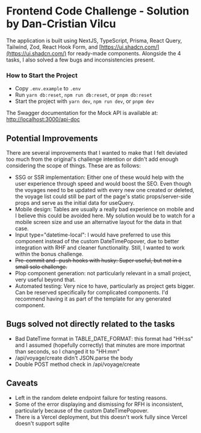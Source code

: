 # Frontend Code Challenge - Solution by Dan-Cristian Vilcu

The application is built using NextJS, TypeScript, Prisma, React Query, Tailwind, Zod, React Hook Form, and [https://ui.shadcn.com/](https://ui.shadcn.com/) for ready-made components. Alongside the 4 tasks, I also solved a few bugs and inconsistencies present.

### How to Start the Project

- Copy `.env.example` to `.env`
- Run `yarn db:reset`, `npm run db:reset`, or `pnpm db:reset`
- Start the project with `yarn dev`, `npm run dev`, or `pnpm dev`

The Swagger documentation for the Mock API is available at:
[http://localhost:3000/api-doc](http://localhost:3000/api-doc)

## Potential Improvements

There are several improvements that I wanted to make that I felt deviated too much from the original's challenge intention or didn't add enough considering the scope of things. These are as follows:

- SSG or SSR implementation: Either one of these would help with the user experience through speed and would boost the SEO. Even though the voyages need to be updated with every new one created or deleted, the voyage list could still be part of the page's static props/server-side props and serve as the initial data for useQuery.
- Mobile design: Tables are usually a really bad experience on mobile and I believe this could be avoided here. My solution would be to watch for a mobile screen size and use an alternative layout for the data in that case.
- Input type="datetime-local": I would have preferred to use this component instead of the custom DateTimePopover, due to better integration with RHF and cleaner functionality. Still, I wanted to work within the bonus challenge.
- ~~Pre-commit and -push hooks with husky: Super useful, but not in a small solo challenge.~~
- Plop component generation: not particularly relevant in a small project, very useful beyond that.
- Automated testing: Very nice to have, particularly as project gets bigger. Can be reserved specifically for complicated components. I'd recommend having it as part of the template for any generated component.

## Bugs solved not directly related to the tasks

- Bad DateTime format in TABLE_DATE_FORMAT: this format had "HH:ss" and I assumed (hopefully correctly) that minutes are more importnat than seconds, so I changed it to "HH:mm"
- /api/voyage/create didn't JSON.parse the body
- Double POST method check in /api/voyage/create

## Caveats

- Left in the random delete endpoint failure for testing reasons.
- Some of the error displaying and dismissing for RFH is inconsistent, particularly because of the custom DateTimePopover.
- There is a Vercel deployment, but this doesn't work fully since Vercel doesn't support sqlite
